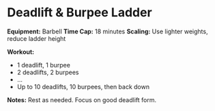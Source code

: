 # Deadlift & Burpee Ladder

**Equipment:** Barbell
**Time Cap:** 18 minutes
**Scaling:** Use lighter weights, reduce ladder height

**Workout:**
- 1 deadlift, 1 burpee
- 2 deadlifts, 2 burpees
- ...
- Up to 10 deadlifts, 10 burpees, then back down

**Notes:**
Rest as needed. Focus on good deadlift form.
